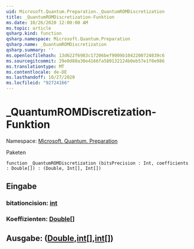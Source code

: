 ```yaml
---
uid: Microsoft.Quantum.Preparation._QuantumROMDiscretization
title: _QuantumROMDiscretization-Funktion
ms.date: 10/26/2020 12:00:00 AM
ms.topic: article
qsharp.kind: function
qsharp.namespace: Microsoft.Quantum.Preparation
qsharp.name: _QuantumROMDiscretization
qsharp.summary: ''
ms.openlocfilehash: 13d622f6983c17206bef9009b1042200724839c6
ms.sourcegitcommit: 29e0d88a30e4166fa580132124b0eb57e1f0e986
ms.translationtype: MT
ms.contentlocale: de-DE
ms.lasthandoff: 10/27/2020
ms.locfileid: "92724166"
---
```

# <a name="_quantumromdiscretization-function"></a>_QuantumROMDiscretization-Funktion

Namespace: [Microsoft. Quantum. Preparation](xref:Microsoft.Quantum.Preparation)

Paketen [](https://nuget.org/packages/)




```qsharp
function _QuantumROMDiscretization (bitsPrecision : Int, coefficients : Double[]) : (Double, Int[], Int[])
```


## <a name="input"></a>Eingabe

### <a name="bitsprecision--int"></a>bitationcision: [int](xref:microsoft.quantum.lang-ref.int)




### <a name="coefficients--double"></a>Koeffizienten: [Double](xref:microsoft.quantum.lang-ref.double)[]





## <a name="output--doubleintint"></a>Ausgabe: ([Double](xref:microsoft.quantum.lang-ref.double),[int](xref:microsoft.quantum.lang-ref.int)[],[int](xref:microsoft.quantum.lang-ref.int)[])

